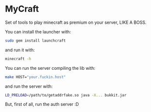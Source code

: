MyCraft
=======

Set of tools to play minecraft as premium on your server, LIKE A BOSS.

You can install the launcher with:
```bash
sudo gem install launchcraft
```
and run it with:
```bash
minecraft -h
```

You can run the server compiling the lib with:
```bash
make HOST="your.fuckin.host"
```
and run the server with:
```bash
LD_PRELOAD=/path/to/getaddrfake.so java -X... bukkit.jar
```

But, first of all, run the auth server :D
